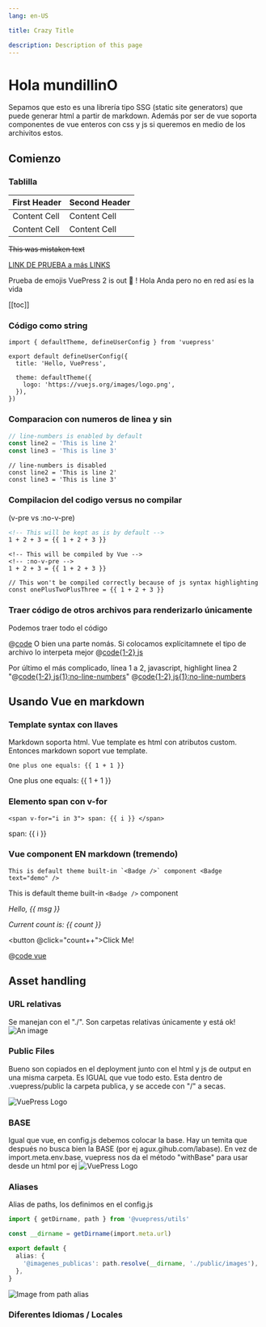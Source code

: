 ```yaml
---
lang: en-US

title: Crazy Title

description: Description of this page
---
```


<!-- Esto de arriba es un "frontmatter" -->

<!-- https://v2.vuepress.vuejs.org/reference/frontmatter.html -->

# Hola mundillinO
Sepamos que esto es una librería tipo SSG (static site generators) que puede generar html a partir de markdown. Además por ser de vue soporta componentes de vue enteros con css y js si queremos en medio de los archivitos estos.

## Comienzo

### Tablilla
| First Header  | Second Header |
| ------------- | ------------- |
| Content Cell  | Content Cell  |
| Content Cell  | Content Cell  |

~~This was mistaken text~~

[LINK DE PRUEBA a más LINKS](./guide/markdown.md)

Prueba de emojis
VuePress 2 is out :tada: !
Hola
Anda pero no en red así es la vida

<!-- Tabla de contenidos con toc -->
[[toc]]

### Código como string
<!-- Lo que sigue NO es código a ejecutar -->
<!-- si no un string que se muestra con highlighting -->
<!-- en las lineas 1, y de 6 a 8 como mencionado -->
```ts{1,6-8}
import { defaultTheme, defineUserConfig } from 'vuepress'

export default defineUserConfig({
  title: 'Hello, VuePress',

  theme: defaultTheme({
    logo: 'https://vuejs.org/images/logo.png',
  }),
})
```

### Comparacion con numeros de linea y sin
```ts
// line-numbers is enabled by default
const line2 = 'This is line 2'
const line3 = 'This is line 3'
```

```ts:no-line-numbers
// line-numbers is disabled
const line2 = 'This is line 2'
const line3 = 'This is line 3'
```

### Compilacion del codigo versus no compilar
(v-pre vs :no-v-pre)
```md
<!-- This will be kept as is by default -->
1 + 2 + 3 = {{ 1 + 2 + 3 }}
```

```md:no-v-pre
<!-- This will be compiled by Vue -->
<!-- :no-v-pre -->
1 + 2 + 3 = {{ 1 + 2 + 3 }}
```

```js:no-v-pre
// This won't be compiled correctly because of js syntax highlighting
const onePlusTwoPlusThree = {{ 1 + 2 + 3 }}
```

### Traer código de otros archivos para renderizarlo únicamente
Podemos traer todo el código
<!-- minimal syntax -->
@[code](../foo.js)
O bien una parte nomás.
Si colocamos explícitamnete el tipo de archivo lo interpeta mejor
@[code{1-2} js](../foo.js)

Por último el más complicado, línea 1 a 2, javascript, highlight linea 2
"@[code{1-2} js{1}:no-line-numbers](../foo.js)"
@[code{1-2} js{1}:no-line-numbers](../foo.js)


## Usando Vue en markdown

### Template syntax con llaves
Markdown soporta html. Vue template es html con atributos custom.
Entonces markdown soport vue template.

`One plus one equals: {{ 1 + 1 }}`

One plus one equals: {{ 1 + 1 }}

### Elemento span con v-for
`<span v-for="i in 3"> span: {{ i }} </span>`

<span v-for="i in 3"> span: {{ i }} </span>

### Vue component EN markdown (tremendo)

```This is default theme built-in `<Badge />` component <Badge text="demo" />```

This is default theme built-in `<Badge />` component <Badge text="demo" />


_Hello, {{ msg }}_

<RedDiv>

_Current count is: {{ count }}_

</RedDiv>

<button @click="count++">Click Me!</button>

<script setup>
import { h, ref } from 'vue'

const RedDiv = (_, ctx) => h(
  'div',
  {
    class: 'red-div',
  },
  ctx.slots.default()
)
const msg = 'Vue in Markdown'
const count = ref(0)
</script>

<style>
.red-div {
  color: red;
}
</style>

@[code vue](./components/test.vue)

## Asset handling

### URL relativas
Se manejan con el "./". Son carpetas relativas únicamente y está ok!
![An image](./image.png)

### Public Files
Bueno son copiados en el deployment junto con el html y js de output en una misma carpeta.
Es IGUAL que vue todo esto. Esta dentro de .vuepress/public la carpeta publica, y se accede con "/" a secas.

![VuePress Logo](/images/hero.png)

### BASE
Igual que vue, en config.js debemos colocar la base.
Hay un temita que después no busca bien la BASE (por ej agux.gihub.com/labase).
En vez de import.meta.env.base, vuepress nos da el método "withBase" para usar desde un html por ej
<img :src="$withBase('/images/hero.png')" alt="VuePress Logo">

### Aliases
Alias de paths, los definimos en el config.js

```ts
import { getDirname, path } from '@vuepress/utils'

const __dirname = getDirname(import.meta.url)

export default {
  alias: {
    '@imagenes_publicas': path.resolve(__dirname, './public/images'),
  },
}
```
![Image from path alias](@imagenes_publicas/hero.png)

### Diferentes Idiomas / Locales
